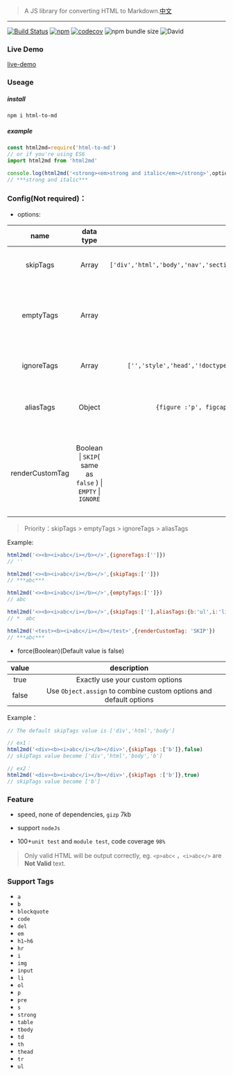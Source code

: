 > A JS library for converting HTML to Markdown.[中文](./README.md)

---

[![Build Status](https://travis-ci.org/stonehank/html-to-md.svg?branch=master)](https://travis-ci.org/stonehank/html-to-md)
[![npm](https://img.shields.io/npm/v/html-to-md.svg)](https://www.npmjs.com/package/html-to-md)
[![codecov](https://codecov.io/gh/stonehank/html-to-md/branch/master/graph/badge.svg)](https://codecov.io/gh/stonehank/html-to-md)
![npm bundle size](https://img.shields.io/bundlephobia/minzip/html-to-md.svg)
![David](https://img.shields.io/david/stonehank/html-to-md.svg)


### Live Demo

[live-demo](https://stonehank.github.io/html-to-md/)


### Useage

##### install

`npm i html-to-md`

##### example

```js
const html2md=require('html-to-md')
// or if you're using ES6
import html2md from 'html2md'

console.log(html2md('<strong><em>strong and italic</em></strong>',options))
// ***strong and italic***
```

### Config(Not required)：

* options:

|name|data type|default|explain|
|:---:|:---:|:---:|:---:|
|skipTags|Array|`['div','html','body','nav','section','footer','main','aside','article','header']`|Declare which tags need to skip|
|emptyTags|Array|`[]`|Not only skip itself,but also skip all the tags inside it|
|ignoreTags|Array|`['','style','head','!doctype','form','svg','noscript','script','meta']`|Ignore all content inside the tag|
|aliasTags|Object|`{figure :'p', figcaption:'p', dl:'p', dd:'p', dt:'p',}`|Define another tag name for some tags|
|renderCustomTag|Boolean \| `SKIP`( same as `false` ) \| `EMPTY` \| `IGNORE` |`true`|Define render not valida HTML tag, or render as `skipTags`, `emptyTags` or `ignoreTags`|


> Priority：skipTags > emptyTags > ignoreTags > aliasTags

Example:
```javascript
html2md('<><b><i>abc</i></b></>',{ignoreTags:['']})
// ''

html2md('<><b><i>abc</i></b></>',{skipTags:['']})
// ***abc***

html2md('<><b><i>abc</i></b></>',{emptyTags:['']})
// abc

html2md('<><b><i>abc</i></b></>',{skipTags:[''],aliasTags:{b:'ul',i:'li'}})
// *  abc

html2md('<test><b><i>abc</i></b></test>',{renderCustomTag: 'SKIP'})
// ***abc***
```

* force(Boolean)(Default value is false)

|value|description|
|:---:|:---:|
|true|Exactly use your custom options|
|false|Use `Object.assign` to combine custom options and default options|

Example：
```javascript
// The default skipTags value is ['div','html','body']

// ex1：
html2md('<div><b><i>abc</i></b></div>',{skipTags :['b']},false)
// skipTags value become ['div','html','body','b']

// ex2：
html2md('<div><b><i>abc</i></b></div>',{skipTags :['b']},true)
// skipTags value become ['b']

```

### Feature

* speed, none of dependencies, `gizp` 7kb

* support `nodeJs`

* 100+`unit test` and `module test`,  code coverage `98%`

> Only valid HTML will be output correctly, eg. `<p>abc<` ，`<i>abc</>` are **Not Valid** text.

### Support Tags

* `a`
* `b`
* `blockquote`
* `code`
* `del`
* `em`
* `h1~h6`
* `hr`
* `i`
* `img`
* `input`
* `li`
* `ol`
* `p`
* `pre`
* `s`
* `strong`
* `table`
* `tbody`
* `td`
* `th`
* `thead`
* `tr`
* `ul`

